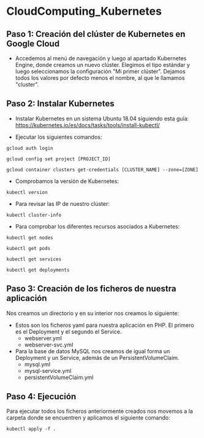 # CloudComputing_Kubernetes

## Paso 1: Creación del clúster de Kubernetes en Google Cloud

- Accedemos al menú de navegación y luego al apartado Kubernetes Engine, donde creamos un nuevo clúster. Elegimos el tipo estándar y luego seleccionamos la configuración "Mi primer clúster". Dejamos todos los valores por defecto menos el nombre, al que le llamamos "cluster".

## Paso 2: Instalar Kubernetes

- Instalar Kubernetes en un sistema Ubuntu 18.04 siguiendo esta guía: https://kubernetes.io/es/docs/tasks/tools/install-kubectl/

- Ejecutar los siguientes comandos:

```
gcloud auth login
```

```
gcloud config set project [PROJECT_ID]
```

```
gcloud container clusters get-credentials [CLUSTER_NAME] --zone=[ZONE]
```

- Comprobamos la versión de Kubernetes:
```
kubectl version
```
- Para revisar las IP de nuestro clúster:
```
kubectl cluster-info
```
- Para comprobar los diferentes recursos asociados a Kubernetes:

```
kubectl get nodes
```
```
kubectl get pods
```
```
kubectl get services
```
```
kubectl get deployments
```

## Paso 3: Creación de los ficheros de nuestra aplicación

Nos creamos un directorio y en su interior nos creamos lo siguiente:

- Estos son los ficheros yaml para nuestra aplicación en PHP. El primero es el Deployment y el segundo el Service.
    - webserver.yml
    - webserver-svc.yml
- Para la base de datos MySQL nos creamos de igual forma un Deployment y un Service, además de un PersistentVolumeClaim.
  - mysql.yml
  - mysql-service.yml
  - persistentVolumeClaim.yml

## Paso 4: Ejecución

Para ejecutar todos los ficheros anteriormente creados nos movemos a la carpeta donde se encuentren y aplicamos el siguiente comando:
```
kubectl apply -f .
```


